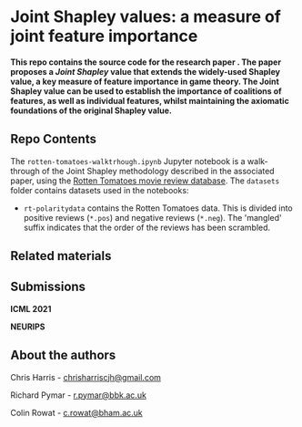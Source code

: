 # Joint Shapley values: a measure of joint feature importance

#### This repo contains the source code for the research paper <arxiv link goes here>. The paper proposes a _Joint Shapley_ value that extends the widely-used Shapley value, a key measure of feature importance in game theory. The Joint Shapley value can be used to establish the importance of coalitions of features, as well as individual features, whilst maintaining the axiomatic foundations of the original Shapley value.

## Repo Contents
The `rotten-tomatoes-walktrhough.ipynb` Jupyter notebook is a walk-through of the Joint Shapley methodology described in the associated paper, using the [Rotten Tomatoes movie review database](https://www.cs.cornell.edu/people/pabo/movie-review-data/).
The `datasets` folder contains datasets used in the notebooks:
  - `rt-polaritydata` contains the Rotten Tomatoes data. This is divided into positive reviews (`*.pos`) and negative reviews (`*.neg`). The 'mangled' suffix indicates that the order of the reviews has been scrambled. 

## Related materials
<link to vector institute paper>

<link to arxiv>

## Submissions
**ICML 2021** <link>

**NEURIPS** <link>


## About the authors
Chris Harris - chrisharriscjh@gmail.com

Richard Pymar - r.pymar@bbk.ac.uk

Colin Rowat - c.rowat@bham.ac.uk
